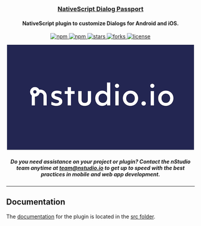 
<a align="center" href="https://www.npmjs.com/package/@nstudio/nativescript-dialog">
    <h3 align="center">NativeScript Dialog Passport</h3>
</a>
<h4 align="center">NativeScript plugin to customize Dialogs for Android and iOS.</h4>

<p align="center">
    <a href="https://www.npmjs.com/package/@nstudio/nativescript-dialog">
        <img src="https://img.shields.io/npm/v/@nstudio/nativescript-dialog.svg" alt="npm">
    </a>
    <a href="https://www.npmjs.com/package/@nstudio/nativescript-dialog">
        <img src="https://img.shields.io/npm/dt/@nstudio/nativescript-dialog.svg?label=npm%20downloads" alt="npm">
    </a>
    <a href="https://github.com/nstudio/nativescript-dialog/stargazers">
        <img src="https://img.shields.io/github/stars/nstudio/nativescript-dialog.svg" alt="stars">
    </a>
     <a href="https://github.com/nstudio/nativescript-dialog/network">
        <img src="https://img.shields.io/github/forks/nstudio/nativescript-dialog.svg" alt="forks">
    </a>
    <a href="https://github.com/nstudio/nativescript-dialog/blob/master/LICENSE.md">
        <img src="https://img.shields.io/github/license/nstudio/nativescript-dialog.svg" alt="license">
    </a>
</p>

<p align="center">
    <a align="center" href="https://nstudio.io">
      <img src="https://raw.githubusercontent.com/nstudio/media/master/images/nstudio-banner.png" alt="nStudio banner">
    </a>
    <h5 align="center">Do you need assistance on your project or plugin? Contact the nStudio team anytime at <a href="mailto:team@nstudio.io">team@nstudio.io</a> to get up to speed with the best practices in mobile and web app development.
    </h5>
</p>

---


## Documentation
The [documentation](src/README.md) for the plugin is located in the [src folder](src).
